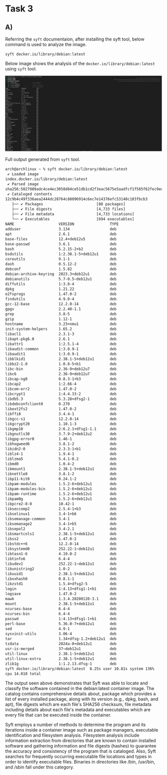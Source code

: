 # Task 3

## A)

Referring the `syft` documentaion, after installing the syft tool, below command is used to analyze the image. 

```cli
syft docker.io/library/debian:latest
```

Below image shows the analysis of the `docker.io/library/debian:latest` using `syft` tool. 

![syft analysis](./images/task3-a-1.png)

Full output generated from `syft` tool. 

```cli
arch@archlinux ~ % syft docker.io/library/debian:latest
 ✔ Loaded image                                                                                                                                                                                        index.docker.io/library/debian:latest
 ✔ Parsed image                                                                                                                                                      sha256:5027089adc4ce4ec3058d84ce51db1cd2f3eac5675e5aadfcf1f585f62fec9ed
 ✔ Cataloged contents                                                                                                                                                       12c9b4c49f336aea2444dc28764c88096914c6ec7e14376efc53140c103fbcb3
   ├── ✔ Packages                        [88 packages]  
   ├── ✔ File digests                    [4,733 files]  
   ├── ✔ File metadata                   [4,733 locations]  
   └── ✔ Executables                     [694 executables]  
NAME                    VERSION                TYPE   
adduser                 3.134                  deb     
apt                     2.6.1                  deb     
base-files              12.4+deb12u5           deb     
base-passwd             3.6.1                  deb     
bash                    5.2.15-2+b2            deb     
bsdutils                1:2.38.1-5+deb12u1     deb     
coreutils               9.1-1                  deb     
dash                    0.5.12-2               deb     
debconf                 1.5.82                 deb     
debian-archive-keyring  2023.3+deb12u1         deb     
debianutils             5.7-0.5~deb12u1        deb     
diffutils               1:3.8-4                deb     
dpkg                    1.21.22                deb     
e2fsprogs               1.47.0-2               deb     
findutils               4.9.0-4                deb     
gcc-12-base             12.2.0-14              deb     
gpgv                    2.2.40-1.1             deb     
grep                    3.8-5                  deb     
gzip                    1.12-1                 deb     
hostname                3.23+nmu1              deb     
init-system-helpers     1.65.2                 deb     
libacl1                 2.3.1-3                deb     
libapt-pkg6.0           2.6.1                  deb     
libattr1                1:2.5.1-4              deb     
libaudit-common         1:3.0.9-1              deb     
libaudit1               1:3.0.9-1              deb     
libblkid1               2.38.1-5+deb12u1       deb     
libbz2-1.0              1.0.8-5+b1             deb     
libc-bin                2.36-9+deb12u7         deb     
libc6                   2.36-9+deb12u7         deb     
libcap-ng0              0.8.3-1+b3             deb     
libcap2                 1:2.66-4               deb     
libcom-err2             1.47.0-2               deb     
libcrypt1               1:4.4.33-2             deb     
libdb5.3                5.3.28+dfsg2-1         deb     
libdebconfclient0       0.270                  deb     
libext2fs2              1.47.0-2               deb     
libffi8                 3.4.4-1                deb     
libgcc-s1               12.2.0-14              deb     
libgcrypt20             1.10.1-3               deb     
libgmp10                2:6.2.1+dfsg1-1.1      deb     
libgnutls30             3.7.9-2+deb12u2        deb     
libgpg-error0           1.46-1                 deb     
libhogweed6             3.8.1-2                deb     
libidn2-0               2.3.3-1+b1             deb     
liblz4-1                1.9.4-1                deb     
liblzma5                5.4.1-0.2              deb     
libmd0                  1.0.4-2                deb     
libmount1               2.38.1-5+deb12u1       deb     
libnettle8              3.8.1-2                deb     
libp11-kit0             0.24.1-2               deb     
libpam-modules          1.5.2-6+deb12u1        deb     
libpam-modules-bin      1.5.2-6+deb12u1        deb     
libpam-runtime          1.5.2-6+deb12u1        deb     
libpam0g                1.5.2-6+deb12u1        deb     
libpcre2-8-0            10.42-1                deb     
libseccomp2             2.5.4-1+b3             deb     
libselinux1             3.4-1+b6               deb     
libsemanage-common      3.4-1                  deb     
libsemanage2            3.4-1+b5               deb     
libsepol2               3.4-2.1                deb     
libsmartcols1           2.38.1-5+deb12u1       deb     
libss2                  1.47.0-2               deb     
libstdc++6              12.2.0-14              deb     
libsystemd0             252.22-1~deb12u1       deb     
libtasn1-6              4.19.0-2               deb     
libtinfo6               6.4-4                  deb     
libudev1                252.22-1~deb12u1       deb     
libunistring2           1.0-2                  deb     
libuuid1                2.38.1-5+deb12u1       deb     
libxxhash0              0.8.1-1                deb     
libzstd1                1.5.4+dfsg2-5          deb     
login                   1:4.13+dfsg1-1+b1      deb     
logsave                 1.47.0-2               deb     
mawk                    1.3.4.20200120-3.1     deb     
mount                   2.38.1-5+deb12u1       deb     
ncurses-base            6.4-4                  deb     
ncurses-bin             6.4-4                  deb     
passwd                  1:4.13+dfsg1-1+b1      deb     
perl-base               5.36.0-7+deb12u1       deb     
sed                     4.9-1                  deb     
sysvinit-utils          3.06-4                 deb     
tar                     1.34+dfsg-1.2+deb12u1  deb     
tzdata                  2024a-0+deb12u1        deb     
usr-is-merged           37~deb12u1             deb     
util-linux              2.38.1-5+deb12u1       deb     
util-linux-extra        2.38.1-5+deb12u1       deb     
zlib1g                  1:1.2.13.dfsg-1        deb   
syft docker.io/library/debian:latest  8.25s user 10.81s system 136% cpu 14.010 total

```

The output seen above demonstrates that Syft was able to locate and classify the software contained in the debian:latest container image. The catalog contains comprehensive details about, package which provides a list of every installed package, along with its version (e.g., dpkg, bash, and apt), file digests which are each file's SHA256 checksum, file metadata including details about each file's metadata and executables which are every file that can be executed inside the container. 

Syft employs a number of methods to determine the program and its iterations inside a container image such as package managers, executable identification and filesystem analysis. Filesystem analysis include information extraction from directories that are known to contain installed software and gathering information and file digests (hashes) to guarantee the accuracy and consistency of the program that is cataloged. Also, Syft searches for frequently occurring executable file locations and types in order to identify executable files. Binaries in directories like /bin, /usr/bin, and /sbin fall under this category.

